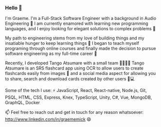 ### Hello 👋

I'm Graeme. I'm a Full-Stack Software Engineer with a background in Audio Engineering 🎤
I am currently enamored with learning new programming languages, and I enjoy looking for elegant solutions to complex problems 🧮

My path to engineering stems from my love of building things and my insatiable hunger to keep learning things 🔭 
I began to teach myself programing through online courses and finally made the decision to pursue software engineering as my full-time career 🌱

Recently, I developed Tango Atsumare with a small team 👯‍♀️👯‍♂️
Tango Atsumare is an SRS flashcard app using OCR to allow users to create flashcards easily from images 🤳 and a social media aspect for allowing you to share, search and download cards created by other users 📱💻

Some of the tech I use:
⚡ JavaScript, React, React-native, Node.js, Git, PSQL, HTML, CSS, Express, Knex, TypeScript, Unity, C#, Vue, MongoDB, GraphQL, Docker

 📫 Feel free to reach out and get in touch for any reason whatsoever: 
 http://www.linkedin.com/in/graememick 😄
